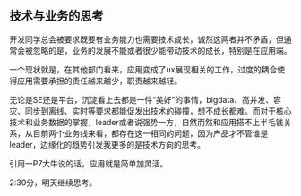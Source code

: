## 技术与业务的思考

开发同学总会被要求既要有业务能力也需要技术成长，诚然这两者并不矛盾，但通常会被忽略的是，业务的发展不能或者很少能带动技术的成长，特别是在应用端。

一个现状就是，在其他部门看来，应用变成了ux展现相关的工作，过度的耦合使得应用需要承担的责任越来越少，职责越来越轻。

无论是SE还是平台，沉淀看上去都是一件“美好”的事情，bigdata、高并发、容灾、同步到离线、实时等要求都能促发出技术的碰撞，想不成长都难。而对于核心技术和业务数据的掌握，leader或者说强势一方，自然而然和应用搭不上半毛钱关系，从目前两个业务线来看，都存在这一相同的问题，因为产品才不管谁是leader，边缘化的趋势引发我更多的是技术方向的思考。

引用一P7大牛说的话，应用就是简单加灵活。

2:30分，明天继续思考。